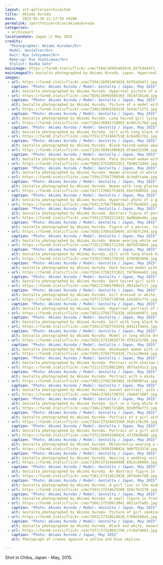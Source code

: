 ```yaml
---
layout: art-galleryarchiveitem
title:  Akiomi Kuroda
date:   2015-05-30 21:17:59 +0100
permalink: /portfolioarchive/akiomikuroda
categories:
 - archiveart
locationdate: Japan // May 2015
credits:
  "Photographer: Akiomi Kuroda</br>
  Model: Gestalta</br>
  Hair: Ryo Ishiyama</br>
  Make-up: Rie Yoshizawa</br>
  Stylist: Ayaka Sato"
mainimage: https://farm8.staticflickr.com/7294/26991483634_b5f5dd44f1.jpg
mainimagealt: Gestalta photographed by Akiomi Kuroda, japan, Hyperreal picture of a girl in a Japanese Landscape
images:
 - url: https://farm8.staticflickr.com/7294/26991483634_b5f5dd44f1.jpg
   caption: "Photo: Akiomi Kuroda / Model: Gestalta / Japan, May 2015"
   alt: Gestalta photographed by Akiomi Kuroda. Hyperreal picture of a girl in a Japanese Landscape
 - url: https://farm8.staticflickr.com/7039/26992685303_7814f3b1a0.jpg
   caption: "Photo: Akiomi Kuroda / Model: Gestalta / Japan, May 2015"
   alt: Gestalta photographed by Akiomi Kuroda. Picture of a model with long hair. Stormy horizon, Japan
 - url: https://farm8.staticflickr.com/7349/26991583134_5e5dcf12f1.jpg
   caption: "Photo: Akiomi Kuroda / Model: Gestalta / Japan, May 2015"
   alt: Gestalta photographed by Akiomi Kuroda. Long haired girl lying in grass, with white flowers, Japan
 - url: https://farm8.staticflickr.com/7284/26992710863_6c60c5c7bd.jpg
   caption: "Photo: Akiomi Kuroda / Model: Gestalta / Japan, May 2015"
   alt: Gestalta photographed by Akiomi Kuroda. Girl with long black skirt, in front of grey cloudy sky
 - url: https://farm8.staticflickr.com/7753/27324667510_6c64d817b1.jpg
   caption: "Photo: Akiomi Kuroda / Model: Gestalta / Japan, May 2015"
   alt: Gestalta photographed by Akiomi Kuroda. Black haired woman wearing white, glowing golden sunset horizon.
 - url: https://farm8.staticflickr.com/7118/26991486624_0fabe33298.jpg
   caption: "Photo: Akiomi Kuroda / Model: Gestalta / Japan, May 2015"
   alt: Gestalta photographed by Akiomi Kuroda. Pale skinned woman with long dark hair and a black skirt
 - url: https://farm8.staticflickr.com/7684/27528931551_f8d8672d4d.jpg
   caption: "Photo: Akiomi Kuroda / Model: Gestalta / Japan, May 2015"
   alt: Gestalta photographed by Akiomi Kuroda. Woman dressed in white standing in the mist
 - url: https://farm8.staticflickr.com/7339/27567790546_8c3e8fca4e.jpg
   caption: "Photo: Akiomi Kuroda / Model: Gestalta / Japan, May 2015"
   alt: Gestalta photographed by Akiomi Kuroda. Woman with long plaited hair and a shawl
 - url: https://farm8.staticflickr.com/7417/27601753635_b5efdd0592.jpg
   caption: "Photo: Akiomi Kuroda / Model: Gestalta / Japan, May 2015"
   alt: Gestalta photographed by Akiomi Kuroda. Hyperreal photo of a girl in profile
 - url: https://farm8.staticflickr.com/7542/27567795016_2ff7be9593.jpg
   caption: "Photo: Akiomi Kuroda / Model: Gestalta / Japan, May 2015"
   alt: Gestalta photographed by Akiomi Kuroda. Abstract figure of person, sky with storm clouds and sun rays
 - url: https://farm8.staticflickr.com/7393/27502212432_0a00a0e48c.jpg
   caption: "Photo: Akiomi Kuroda / Model: Gestalta / Japan, May 2015"
   alt: Gestalta photographed by Akiomi Kuroda. Figure of a person, lost in a surreal sky and landscape
 - url: https://farm8.staticflickr.com/7458/27601638045_a5f4bfc294.jpg
   caption: "Photo: Akiomi Kuroda / Model: Gestalta / Japan, May 2015"
   alt: Gestalta photographed by Akiomi Kuroda. Woman wearing white walking through long grass
 - url: https://farm8.staticflickr.com/7725/27601711345_68f5d74043.jpg
   caption: "Photo: Akiomi Kuroda / Model: Gestalta / Japan, May 2015"
   alt: Gestalta photographed by Akiomi Kuroda. Girl with long black hair lying in deep green grass.
 - url: https://farm8.staticflickr.com/7376/27601728155_676596389b.jpg
   caption: "Photo: Akiomi Kuroda / Model: Gestalta / Japan, May 2015"
   alt: Gestalta photographed by Akiomi Kuroda. Dark haired model with white head dress in Japan.
 - url: https://farm8.staticflickr.com/7534/27502311022_f47bb4ee82.jpg
   caption: "Photo: Akiomi Kuroda / Model: Gestalta / Japan, May 2015"
   alt: Gestalta photographed by Akiomi Kuroda. Dark haired girl with white veil in Japan.
 - url: https://farm8.staticflickr.com/7602/27601709515_d931def11f.jpg
   caption: "Photo: Akiomi Kuroda / Model: Gestalta / Japan, May 2015"
   alt: Gestalta photographed by Akiomi Kuroda. Girl dressed in white, golden glowing sunset horizon
 - url: https://farm8.staticflickr.com/7477/27567738766_e39103cf7e.jpg
   caption: "Photo: Akiomi Kuroda / Model: Gestalta / Japan, May 2015"
   alt: Gestalta photographed by Akiomi Kuroda. Hyperreal portrait of a girl. Silver coloured, glowing sky, surreal.
 - url: https://farm8.staticflickr.com/7453/27567732326_a554a04971.jpg
   caption: "Photo: Akiomi Kuroda / Model: Gestalta / Japan, May 2015"
   alt: Gestalta photographed by Akiomi Kuroda. Girl with long black hair lying in grass smoking cigarette
 - url: https://farm8.staticflickr.com/7394/27567743256_0dd11fda5e.jpg
   caption: "Photo: Akiomi Kuroda / Model: Gestalta / Japan, May 2015"
   alt: Gestalta photographed by Akiomi Kuroda. Model in long white dress in a Japanese landscape.
 - url: https://farm8.staticflickr.com/7455/27324626770_4791a3176b.jpg
   caption: "Photo: Akiomi Kuroda / Model: Gestalta / Japan, May 2015"
   alt: Gestalta photographed by Akiomi Kuroda. Windswept woman with intense gaze, wrapped in a shawl
 - url: https://farm8.staticflickr.com/7435/27567754316_73c1c20e4d.jpg
   caption: "Photo: Akiomi Kuroda / Model: Gestalta / Japan, May 2015"
   alt: Gestalta photographed by Akiomi Kuroda. Portrait with shallow DOF and rim light. Girl daydreaming.
 - url: https://farm8.staticflickr.com/7311/27528921801_d075a542c3.jpg
   caption: "Photo: Akiomi Kuroda / Model: Gestalta / Japan, May 2015"
   alt: Gestalta photographed by Akiomi Kuroda. Portrait with a dusky luminosity.
 - url: https://farm8.staticflickr.com/7385/27502303482_16396907a1.jpg
   caption: "Photo: Akiomi Kuroda / Model: Gestalta / Japan, May 2015"
   alt: Gestalta photographed by Akiomi Kuroda. Sunset portrait, with white light.
 - url: https://farm8.staticflickr.com/7444/27601720755_c9a647180f.jpg
   caption: "Photo: Akiomi Kuroda / Model: Gestalta / Japan, May 2015"
   alt: Gestalta photographed by Akiomi Kuroda. Girl in a long white dress.
 - url: https://farm8.staticflickr.com/7396/27601721885_93e9f9e7f3.jpg
   caption: "Photo: Akiomi Kuroda / Model: Gestalta / Japan, May 2015"
   alt: Gestalta photographed by Akiomi Kuroda. Portrait of a girl with wide eyes staring intensely at the camera.
 - url: https://farm8.staticflickr.com/7314/27324633360_918c13bc99.jpg
   caption: "Photo: Akiomi Kuroda / Model: Gestalta / Japan, May 2015"
   alt: Gestalta photographed by Akiomi Kuroda. Portrait of a girl with dark eyes staring intently at the camera.
 - url: https://farm8.staticflickr.com/7372/26991586424_a7339d9e88.jpg
   caption: "Photo: Akiomi Kuroda / Model: Gestalta / Japan, May 2015"
   alt: Gestalta photographed by Akiomi Kuroda. Melancholia wearing a white veil.
 - url: https://farm8.staticflickr.com/7446/26991590424_9d6f55337d.jpg
   caption: "Photo: Akiomi Kuroda / Model: Gestalta / Japan, May 2015"
   alt: Gestalta photographed by Akiomi Kuroda. Wearing a wedding veil.
 - url: https://farm8.staticflickr.com/7339/27324640400_b923c86969.jpg
   caption: "Photo: Akiomi Kuroda / Model: Gestalta / Japan, May 2015"
   alt: Gestalta photographed by Akiomi Kuroda. An Abstract figure in front of an alien sky
 - url: https://farm8.staticflickr.com/7381/27324623820_28f4e0cf98.jpg
   caption: "Photo: Akiomi Kuroda / Model: Gestalta / Japan, May 2015"
   alt: Gestalta photographed by Akiomi Kuroda. A girl lies in the middle of a large feild of white flowers
 - url: https://farm8.staticflickr.com/7293/27324625500_550c7b3170.jpg
   caption: "Photo: Akiomi Kuroda / Model: Gestalta / Japan, May 2015"
   alt: Gestalta photographed by Akiomi Kuroda. A small figure in front of an intense blue sky
 - url: https://farm8.staticflickr.com/7366/27528913041_8011af5a05.jpg
   caption: "Photo: Akiomi Kuroda / Model: Gestalta / Japan, May 2015"
   alt: Gestalta photographed by Akiomi Kuroda. Picture of girl smoking a cigarette in tinted red grass
 - url: https://farm8.staticflickr.com/7453/27324614620_5760e5b8a5.jpg
   caption: "Photo: Akiomi Kuroda / Model: Gestalta / Japan, May 2015"
   alt: Gestalta photographed by Akiomi Kuroda. Black and white, monochrome picture of a woman with pale eyes.
 - url: https://farm8.staticflickr.com/7377/27324641790_cfc0afd661.jpg
   caption: "Photo: Akiomi Kuroda / Japan, May 2015"
   alt: Photograph of cranes against a yellow and blue skyline.

---
```


Shot in Chiba, Japan - May, 2015.
